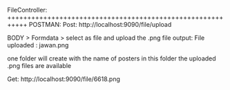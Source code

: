 FileController:
+++++++++++++++++++++++++++++++++++++++++++++++++++++++++++
POSTMAN:
Post: http://localhost:9090/file/upload

BODY > Formdata > select as file and upload the .png file
output: File uploaded : jawan.png

one folder will create with the name of posters in this folder the uploaded .png files are available

Get: http://localhost:9090/file/6618.png


